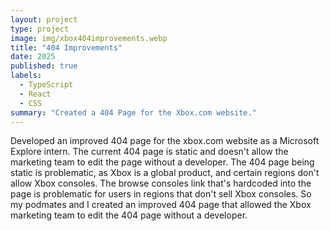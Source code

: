 ```yaml
---
layout: project
type: project
image: img/xbox404improvements.webp
title: "404 Improvements"
date: 2025
published: true
labels:
  - TypeScript
  - React
  - CSS
summary: "Created a 404 Page for the Xbox.com website."
---
```

Developed an improved 404 page for the xbox.com website as a Microsoft Explore intern. The current 404 page is static and doesn't allow the marketing team to edit the page without a developer. The 404 page being static is problematic, as Xbox is a global product, and certain regions don't allow Xbox consoles. The browse consoles link that's hardcoded into the page is problematic for users in regions that don't sell Xbox consoles. So my podmates and I created an improved 404 page that allowed the Xbox marketing team to edit the 404 page without a developer. 
